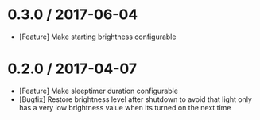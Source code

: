 # 0.3.0 / 2017-06-04

  * [Feature] Make starting brightness configurable

# 0.2.0 / 2017-04-07
  * [Feature] Make sleeptimer duration configurable
  * [Bugfix] Restore brightness level after shutdown to avoid that light only has a very low brightness value when its turned on the next time
